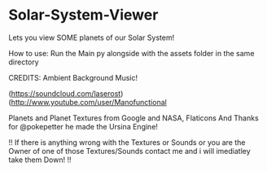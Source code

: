 # Solar-System-Viewer
Lets you view SOME planets of our Solar System!

How to use:
Run the Main py alongside with the assets folder in the same directory

CREDITS:
Ambient Background Music!

(https://soundcloud.com/laserost)
(http://www.youtube.com/user/Manofunctional

Planets and Planet Textures from Google and NASA, Flaticons
And Thanks for @pokepetter he made the Ursina Engine!

!! If there is anything wrong with the Textures or Sounds or you are the Owner of one of those Textures/Sounds contact me and i will imediatley take them Down! !!
